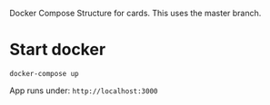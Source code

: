 Docker Compose Structure for cards.
This uses the master branch.

# Start docker
`docker-compose up`

App runs under: `http://localhost:3000`


